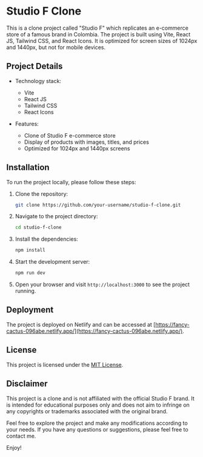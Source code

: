 # Studio F Clone

This is a clone project called "Studio F" which replicates an e-commerce store of a famous brand in Colombia. The project is built using Vite, React JS, Tailwind CSS, and React Icons. It is optimized for screen sizes of 1024px and 1440px, but not for mobile devices.

## Project Details

- Technology stack:
  - Vite
  - React JS
  - Tailwind CSS
  - React Icons

- Features:
  - Clone of Studio F e-commerce store
  - Display of products with images, titles, and prices
  - Optimized for 1024px and 1440px screens

## Installation

To run the project locally, please follow these steps:

1. Clone the repository:

   ```bash
   git clone https://github.com/your-username/studio-f-clone.git
   ```

2. Navigate to the project directory:

   ```bash
   cd studio-f-clone
   ```

3. Install the dependencies:

   ```bash
   npm install
   ```

4. Start the development server:

   ```bash
   npm run dev
   ```

5. Open your browser and visit `http://localhost:3000` to see the project running.

## Deployment

The project is deployed on Netlify and can be accessed at [https://fancy-cactus-096abe.netlify.app/](https://fancy-cactus-096abe.netlify.app/).

## License

This project is licensed under the [MIT License](LICENSE).

## Disclaimer

This project is a clone and is not affiliated with the official Studio F brand. It is intended for educational purposes only and does not aim to infringe on any copyrights or trademarks associated with the original brand.

Feel free to explore the project and make any modifications according to your needs. If you have any questions or suggestions, please feel free to contact me.

Enjoy!
